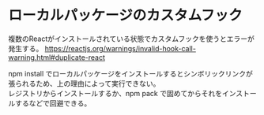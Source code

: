# ローカルパッケージのカスタムフック

複数のReactがインストールされている状態でカスタムフックを使うとエラーが発生する。
https://reactjs.org/warnings/invalid-hook-call-warning.html#duplicate-react

npm install でローカルパッケージをインストールするとシンボリックリンクが張られるため、上の理由によって実行できない。  
レジストリからインストールするか、npm pack で固めてからそれをインストールするなどで回避できる。
